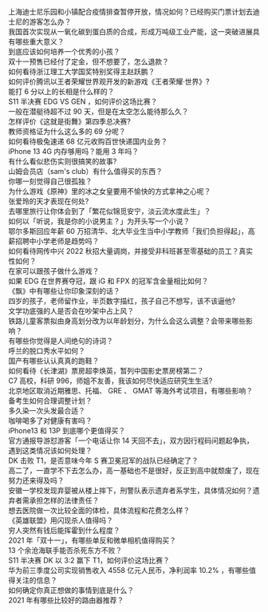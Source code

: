 上海迪士尼乐园和小镇配合疫情排查暂停开放，情况如何？已经购买门票计划去迪士尼的游客怎么办？  
我国首次实现从一氧化碳到蛋白质的合成，形成万吨级工业产能，这一突破进展具有哪些重大意义？  
到底应该如何培养一个优秀的小孩？  
双十一预售已经付了定金，但不想要了，怎么退款？  
如何看待浙江理工大学国奖特别奖得主赵跃鹏？  
如何评价腾讯以王者荣耀世界观开发的新游戏《王者荣耀·世界》?  
能打 6 分以上的长相是什么样的？  
S11 半决赛 EDG VS GEN ，如何评价这场比赛？  
一般在潜艇待超不过 90 天，但是在太空怎么能待那么久？  
怎样评价《这就是街舞》第四季总决赛?  
教师资格证为什么这么多的 69 分呢？  
如何看待极兔速递 68 亿元收购百世快递国内业务？  
iPhone 13 4G 内存够用吗？能用 3 年吗？  
有什么看似悲伤实则很搞笑的故事?  
山姆会员店（sam's club）有什么值得买的东西？  
你哪一刻觉得自己很孤独？  
为什么游戏《原神》里的冰之女皇要用不愉快的方式拿神之心呢？  
张爱玲的天才表现在何处?  
去哪里旅行让你体会到了「繁花似锦觅安宁，淡云流水度此生」？  
如何以「听说，我是你的小说男主？」为开头写一个小说？  
鄂尔多斯回应年薪 60 万招清华、北大毕业生当中小学教师「我们负担得起」，高薪招聘中小学老师是趋势吗？  
如何看待网传中兴 2022 秋招大量调岗，并接受非科班甚至零基础的员工？真实性如何？  
在家可以跟孩子做什么游戏？  
如果 EDG 在世界赛夺冠，跟 iG 和 FPX 的冠军含金量相比如何？  
《飘》中有哪些让你印象深刻的话？  
四岁的孩子，老师留作业，半页数字描红，孩子自己不想写，该不该逼他?  
文学功底强的人是否会在吵架中占上风？  
铁路儿童客票拟由身高划分改为以年龄划分，为什么会这么调整？会带来哪些影响？  
有哪些你觉得是人间绝句的诗词？  
呼兰的脱口秀水平如何？  
国产有哪些认认真真的跑鞋？  
如何看待《长津湖》票房超李焕英，暂列中国影史票房榜第二？  
C7 高校，科研 996，师姐不友善，我该如何尽快适应研究生生活?  
北京地区取消近期雅思、托福、 GRE 、 GMAT 等海外考试项目，有哪些影响？备考生如何合理调整计划？  
多久染一次头发最合适？  
咖啡喝多了对健康有害吗？  
iPhone13 和 13P 到底哪个更值得买？  
官方通报导游怼游客「一个电话让你 14 天回不去」，双方因行程码问题起争执，遇到这类情况该如何处理？  
DK 击败 T1，是否意味今年 S 赛卫冕冠军的战队已经确定了？  
高二了，一直学不下去怎么办，高一基础也不是很好，反正到高中就颓废了，现在努力还来得及吗？  
安徽一学校发现弃婴被从楼上摔下，刑警队表示遗弃者系学生，具体情况如何？遗弃者需承担怎样的法律责任？  
想去医院做一次比较全面的体检，具体流程和花费怎么样？  
《英雄联盟》用闪现杀人值得吗？  
穷人突然有钱后能挥霍到什么程度？  
2021 年「双十一」，有哪些单反和微单相机值得购买？  
13 个余沧海联手能否杀死东方不败？  
S11 半决赛 DK 以 3:2 赢下 T1，如何评价这场比赛？  
华为前三季度公司实现销售收入 4558 亿元人民币，净利润率 10.2% ，有哪些值得关注的信息？  
如何确定你真正想做的事情到底是什么？  
2021 年有哪些比较好的路由器推荐？  
